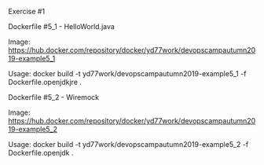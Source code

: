 Exercise #1


Dockerfile #5_1 - HelloWorld.java

Image: https://hub.docker.com/repository/docker/yd77work/devopscampautumn2019-example5_1

Usage: docker build -t yd77work/devopscampautumn2019-example5_1 -f Dockerfile.openjdkjre .


Dockerfile #5_2 - Wiremock

Image: https://hub.docker.com/repository/docker/yd77work/devopscampautumn2019-example5_2

Usage: docker build -t yd77work/devopscampautumn2019-example5_2 -f Dockerfile.openjdk .
